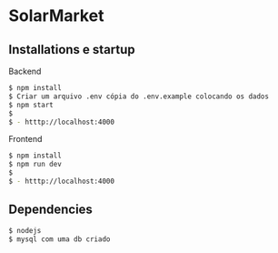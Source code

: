 # SolarMarket

## Installations e startup
<p>Backend</p>

```bash
$ npm install
$ Criar um arquivo .env cópia do .env.example colocando os dados
$ npm start
$
$ - htttp://localhost:4000
```

<p>Frontend</p>

```bash
$ npm install
$ npm run dev
$
$ - htttp://localhost:4000
```

## Dependencies
```bash
$ nodejs
$ mysql com uma db criado
```
